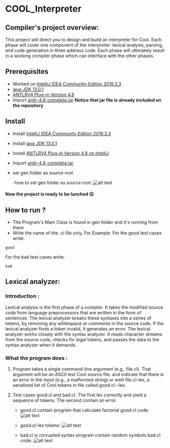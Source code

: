 # COOL_Interpreter
## Compiler's project overview:

This project will direct you to design and build an interpreter for Cool. Each phase will cover one component of the interpreter:    lexical analysis, parsing, and code generation in three address code. Each phase will ultimately result in a working compiler phase which can interface with the other phases.

## Prerequisites
- Worked on [IntelliJ IDEA Community Edition 2019.3.3](https://confluence.jetbrains.com/display/IDEADEV/IDEA+2019.3+latest+builds)
- [java JDK 13.0.1](https://www.oracle.com/java/technologies/javase-jdk13-downloads.html)
- [ANTLRV4 Plug-in Version 4.8](https://plugins.jetbrains.com/plugin/7358-antlr-v4-grammar-plugin)
- Import [antlr-4.8-complete.jar](https://www.antlr.org/download.html) **Notice that jar file is already included on the repository**

## Install
- Install [IntelliJ IDEA Community Edition 2019.3.3](https://treehouse.github.io/installation-guides/windows/intellij-idea-win.html)
- Install [java JDK 13.0.1](https://www.youtube.com/watch?v=jAXmmAr9KzU)
- Install [ANTLRV4 Plug-in Version 4.8 on IntelliJ](https://blog.dgunia.de/2017/10/26/creating-and-testing-an-antlr-parser-with-intellij-idea-or-android-studio/)
- Import [antlr-4.8-complete.jar](https://www.youtube.com/watch?v=rCFMKUtN7rM)
- set gen folder as source root

    -how to set gen folder as source root: 
    ![alt text](https://github.com/Mustafa-Taha/Cool-Lexer/blob/master/testcases/source%20root.png "source root")

#### Now the project is ready to be lunched 😉

## How to run ?
- The Program's Main Class is found in gen folder and it's running from there
- Write the name of the .cl file only, For Example:
For the good test cases write:
```
good
```
For the bad test cases write:
```
bad
```

## Lexical analyzer:
### Introduction :
Lexical analysis is the first phase of a compiler. It takes the modified source code from language preprocessors that are written in the form of sentences. The lexical analyzer breaks these syntaxes into a series of tokens, by removing any whitespace or comments in the source code.
If the lexical analyzer finds a token invalid, it generates an error. The lexical analyzer works closely with the syntax analyzer. It reads character streams from the source code, checks for legal tokens, and passes the data to the syntax analyzer when it demands.

### What the program does :

1) Program takes a single command-line argument (e.g., file.cl). That argument will be an ASCII text Cool source file. and indicate that there is an error in the input (e.g., a malformed string) or emit file.cl-lex, a serialized list of Cool tokens in file called good.cl--lex.

2) Test cases good.cl and bad.cl. The first lex correctly and yield a sequence of tokens. The second contain an error.
    - good.cl contain program that calculate factorial
     good.cl code: 
    ![alt text](https://github.com/Mustafa-Taha/Cool-Lexer/blob/master/testcases/good.cl.png "Input : good.cl code")
    
    - good.cl-lex tokens: 
    ![alt text](https://github.com/Mustafa-Taha/Cool-Lexer/blob/master/testcases/good.cl-lex.png "Output : good.cl-lex")
    - bad.cl is corrupted syntax program contain random symbols
    bad.cl code: 
    ![alt text](https://github.com/Mustafa-Taha/Cool-Lexer/blob/master/testcases/bad.cl.png "Input & Output : bad.cl code")



